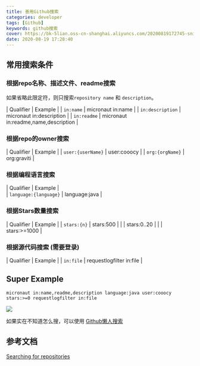 ```yaml
---
title: 善用Github搜索
categories: developer
tags: [Github]
keywords: github搜索
cover: https://bk-5lian.oss-cn-shanghai.aliyuncs.com/20200819172745-snipaste_2020-08-19_17-27-26.png
date: 2020-08-19 17:28:40
---
```


## 常用搜索条件

### 根据repo名称、描述文件、readme搜索

如果省略此限定符，则只搜索`repository name` 和 `description`。

| Qualifier        | Example                              |
| `in:name`        | micronaut in:name                    |
| `in:description` | micronaut in:description             |
| `in:readme`      | micronaut in:readme,name,description |

### 根据repo的owner搜索

| Qualifier         | Example     |
| `user:{userName}` | user:cooocy |
| `org:{orgName}`   | org:graviti |

### 根据编程语言搜索

| Qualifier             | Example |      
| `language:{language}` | language:java |

### 根据Stars数量搜索

| Qualifier   | Example      |
| `stars:{n}` | stars:500    |
|             | stars:0..20  |
|             | stars:>=1000 |

### 根据源代码搜索 (需要登录)

| Qualifier | Example                  |
| `in:file` | requestlogfilter in:file |

## Super Example

```
micronaut in:name,readme,description language:java user:cooocy stars:>=0 requestlogfilter in:file
```

![](https://bk-5lian.oss-cn-shanghai.aliyuncs.com/20200819171611-snipaste_2020-08-19_17-15-51.png)

如果实在不知道怎么搜，可以使用 [Github懒人搜索](https://github.com/search/advanced)

## 参考文档

[Searching for repositories](https://docs.github.com/en/github/searching-for-information-on-github/searching-for-repositories)